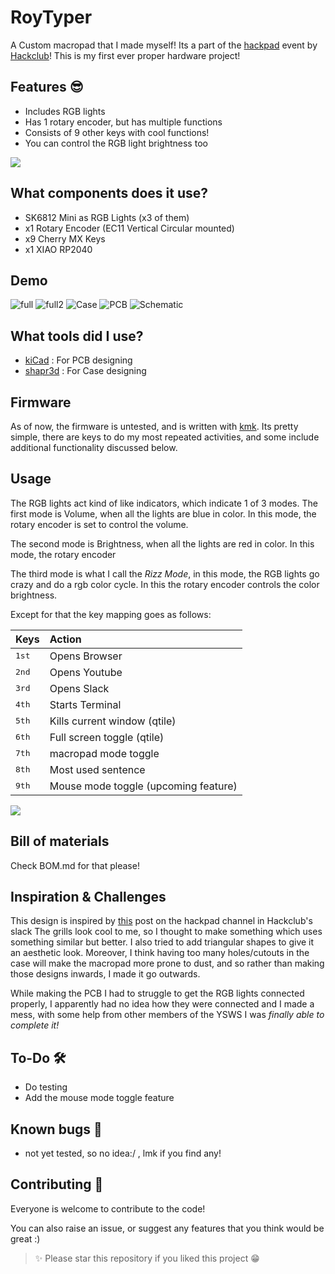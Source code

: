 # RoyTyper 

A Custom macropad that I made myself! Its a part of the [hackpad](hackpad.hackclub.com) event by [Hackclub](hackclub.com)!
This is my first ever proper hardware project!

## Features 😎

- Includes RGB lights
- Has 1 rotary encoder, but has multiple functions
- Consists of 9 other keys with cool functions!
- You can control the RGB light brightness too

<img src="https://user-images.githubusercontent.com/73097560/115834477-dbab4500-a447-11eb-908a-139a6edaec5c.gif">

## What components does it use?

- SK6812 Mini as RGB Lights (x3 of them)
- x1 Rotary Encoder (EC11 Vertical Circular mounted)
- x9 Cherry MX Keys
- x1 XIAO RP2040

## Demo
![full](screenshots/01.jpeg)
![full2](screenshots/01.jpeg)
![Case](screenshots/01.png)
![PCB](screenshots/02.png)
![Schematic](screenshots/03.png)

## What tools did I use?

- [kiCad](https://www.kicad.org/) : For PCB designing
- [shapr3d](https://www.shapr3d.com/) : For Case designing

## Firmware

As of now, the firmware is untested, and is written with [kmk](https://github.com/KMKfw/kmk_firmware/blob/main/docs/en/Getting_Started.md).
Its pretty simple, there are keys to do my most repeated activities, and some include additional functionality discussed below.

## Usage

The RGB lights act kind of like indicators, which indicate 1 of 3 modes.
The first mode is Volume, when all the lights are blue in color. In this mode, the rotary encoder is set to control the volume.

The second mode is Brightness, when all the lights are red in color. In this mode, the rotary encoder 

The third mode is what I call the *Rizz Mode*, in this mode, the RGB lights go crazy and do a rgb color cycle. In this the rotary encoder controls the color brightness.

Except for that the key mapping goes as follows:

| Keys | Action |
| :--- | :--- |
| <kbd>1st</kbd> | Opens Browser |
| <kbd>2nd</kbd> | Opens Youtube |
| <kbd>3rd</kbd> | Opens Slack |
| <kbd>4th</kbd> | Starts Terminal |
| <kbd>5th</kbd> | Kills current  window (qtile) |
| <kbd>6th</kbd> | Full screen toggle (qtile)|
| <kbd>7th</kbd> | macropad mode toggle |
| <kbd>8th</kbd> | Most used sentence |
| <kbd>9th</kbd> | Mouse mode toggle (upcoming feature)|

<img src="https://user-images.githubusercontent.com/73097560/115834477-dbab4500-a447-11eb-908a-139a6edaec5c.gif">

## Bill of materials

Check BOM.md for that please!

## Inspiration & Challenges

This design is inspired by [this](https://hackclub.slack.com/archives/C07LESGH0B0/p1739321918184579) post on the hackpad channel in Hackclub's slack 
The grills look cool to me, so I thought to make something which uses something similar but better. I also tried to add triangular shapes to give it an aesthetic look. Moreover, I think having too many holes/cutouts in the case will make the macropad more prone to dust, and so rather than making those designs inwards, I made it go outwards.

While making the PCB I had to struggle to get the RGB lights connected properly, I apparently had no idea how they were connected and I made a mess, with some help from other members of the YSWS I was *finally able to complete it!*

## To-Do 🛠️
- Do testing
- Add the mouse mode toggle feature

## Known bugs 🐞
- not yet tested, so no idea:/ , lmk if you find any!

## Contributing 🤝

Everyone is welcome to contribute to the code!

You can also raise an issue, or suggest any features that you think would be great :)

> ✨ Please star this repository if you liked this project 😁
